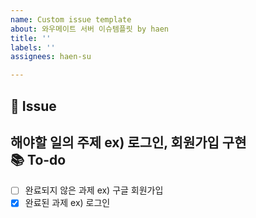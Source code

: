 ```yaml
---
name: Custom issue template
about: 와우메이트 서버 이슈템플릿 by haen
title: ''
labels: ''
assignees: haen-su

---
```


📌 Issue
---
해야할 일의 주제 ex) 로그인, 회원가입 구현
<br>
📚 To-do
---
- [ ] 완료되지 않은 과제 ex) 구글 회원가입
- [X] 완료된 과제 ex) 로그인
<br>
